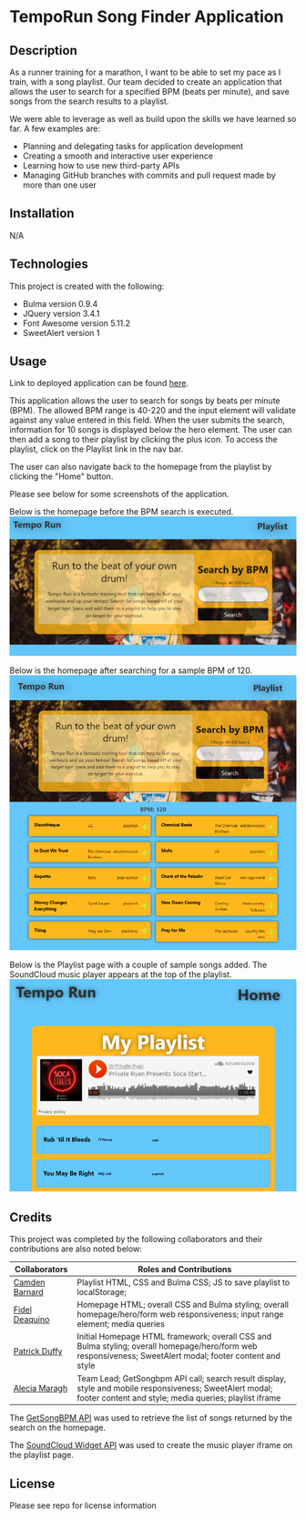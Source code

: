 # TempoRun Song Finder Application

## Description

As a runner training for a marathon, I want to be able to set my pace as I train, with a song playlist. Our team decided to create an application that allows the user to search for a specified BPM (beats per minute), and save songs from the search results to a playlist.

We were able to leverage as well as build upon the skills we have learned so far. A few examples are:
- Planning and delegating tasks for application development
- Creating a smooth and interactive user experience
- Learning how to use new third-party APIs
- Managing GitHub branches with commits and pull request made by more than one user

## Installation

N/A

## Technologies

This project is created with the following:

- Bulma version 0.9.4
- JQuery version 3.4.1
- Font Awesome version 5.11.2
- SweetAlert version 1

## Usage

Link to deployed application can be found [here](https://amaragh.github.io/tempo-run-songfinder/).

This application allows the user to search for songs by beats per minute (BPM). The allowed BPM range is 40-220 and the input element will validate against any value entered in this field. When the user submits the search, information for 10 songs is displayed below the hero element. The user can then add a song to their playlist by clicking the plus icon. To access the playlist, click on the Playlist link in the nav bar. 

The user can also navigate back to the homepage from the playlist by clicking the "Home" button.

Please see below for some screenshots of the application.

Below is the homepage before the BPM search is executed.
![Homepage before searching for a BPM](./assets/images/homepage.png)

Below is the homepage after searching for a sample BPM of 120.
![Homepage after searching for a BPM](./assets/images/search-results.png)

Below is the Playlist page with a couple of sample songs added. The SoundCloud music player appears at the top of the playlist.
![Playlist page with music player and some added songs.](./assets/images/playlist.png)

## Credits

This project was completed by the following collaborators and their contributions are also noted below:

|Collaborators                                       |Roles and Contributions|
|---                                                 |---                    |
|[Camden Barnard](https://github.com/chikn4theWIN)   | Playlist HTML, CSS and Bulma CSS; JS to save playlist to localStorage; |
|[Fidel Deaquino](https://github.com/fdeaquino)      |Homepage HTML; overall CSS and Bulma styling; overall homepage/hero/form web responsiveness; input range element; media queries|
|[Patrick Duffy](https://github.com/Patrick-Duffy202)| Initial Homepage HTML framework; overall CSS and Bulma styling; overall homepage/hero/form web responsiveness; SweetAlert modal; footer content and style|
|[Alecia Maragh](https://github.com/amaragh)         |Team Lead; GetSongbpm API call; search result display, style and mobile responsiveness; SweetAlert modal; footer content and style; media queries; playlist iframe|

The [GetSongBPM API](https://getsongbpm.com/) was used to retrieve the list of songs returned by the search on the homepage.

The [SoundCloud Widget API](https://developers.soundcloud.com/docs/api/html5-widget) was used to create the music player iframe on the playlist page.

## License

Please see repo for license information